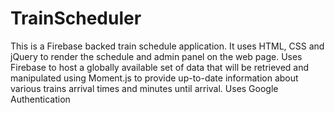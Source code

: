 # TrainScheduler
This is a Firebase backed train schedule application. It uses HTML, CSS and jQuery to render the schedule and admin panel on the web page.  Uses Firebase to host a globally available set of data that will be retrieved and manipulated using Moment.js to provide up-to-date information about various trains arrival times and minutes until arrival.
Uses Google Authentication 
